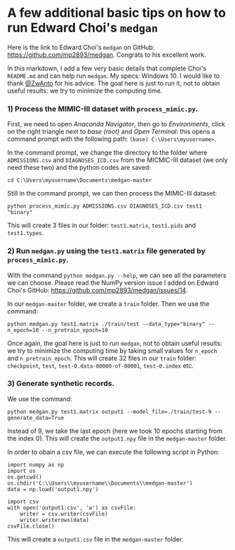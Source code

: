 # A few additional basic tips on how to run Edward Choi's `medgan`

Here is the link to Edward Choi's `medgan` on GitHub: https://github.com/mp2893/medgan. Congrats to his excellent work.

In this markdown, I add a few very basic details that complete Choi's `README.md` and can help run `medgan`. My specs: Windows 10. I would like to thank [@ZwAnto](https://github.com/ZwAnto) for his advice. The goal here is just to run it, not to obtain useful results: we try to minimize the computing time.

### 1) Process the MIMIC-III dataset with `process_mimic.py`.

First, we need to open _Anaconda Navigator_, then go to _Environments_, click on the right triangle next to _base (root)_ and _Open Terminal_: this opens a command prompt with the following path: `(base) C:\Users\myusername>`.

In the command prompt, we change the directory to the folder where `ADMISSIONS.csv` and `DIAGNOSES_ICD.csv` from the MICMIC-III dataset (we only need these two) and the python codes are saved:
```
cd C:\Users\myusername\Documents\medgan-master
```
Still in the command prompt, we can then process the MIMIC-III dataset:
```
python process_mimic.py ADMISSIONS.csv DIAGNOSES_ICD.csv test1 "binary"
```
This will create 3 files in our folder: `test1.matrix`, `test1.pids` and `test1.types`.

### 2) Run `medgan.py` using the `test1.matrix` file generated by `process_mimic.py`.

With the command `python medgan.py --help`, we can see all the parameters we can choose. Please read the NumPy version issue I added on Edward Choi's GitHub: https://github.com/mp2893/medgan/issues/14.

In our `medgan-master` folder, we create a `train` folder. Then we use the command:
```
python medgan.py test1.matrix ./train/test --data_type="binary" --n_epoch=10 --n_pretrain_epoch=10
```
Once again, the goal here is just to run `medgan`, not to obtain useful results: we try to minimize the computing time by taking small values for `n_epoch` and `n_pretrain_epoch`.
This will create 32 files in our `train` folder: `checkpoint`, `test`, `test-0.data-00000-of-00001`, `test-0.index` etc.

### 3) Generate synthetic records.

We use the command:
```
python medgan.py test1.matrix output1 --model_file=./train/test-9 --generate_data=True
 ```
Instead of 9, we take the last epoch (here we took 10 epochs starting from the index 0). This will create the `output1.npy` file in the `medgan-master` folder.

In order to obain a csv file, we can execute the following script in Python:
```
import numpy as np
import os
os.getcwd()
os.chdir('C:\\Users\\myusername\\Documents\\medgan-master')
data = np.load('output1.npy')

import csv
with open('output1.csv', 'w') as csvFile:
    writer = csv.writer(csvFile)
    writer.writerows(data)
csvFile.close()
 ```
This will create a `output1.csv` file in the `medgan-master` folder.
